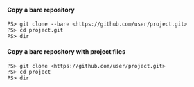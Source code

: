 #### Copy a bare repository

    PS> git clone --bare <https://github.com/user/project.git>
    PS> cd project.git
    PS> dir

#### Copy a bare repository with project files

    PS> git clone <https://github.com/user/project.git>
    PS> cd project
    PS> dir